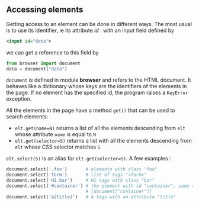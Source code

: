 Accessing elements
------------------

Getting access to an element can be done in different ways. The most usual is
to use its identifier, ie its attribute _id_ : with an input field defined by

```xml
<input id="data">
```

we can get a reference to this field by

```python
from browser import document
data = document["data"]
```

`document` is defined in module **browser** and refers to the HTML document.
It behaves like a dictionary whose keys are the identifiers of the elements in
the page. If no element has the specified id, the program raises a `KeyError`
exception.

All the elements in the page have a method `get()` that can be used to search
elements:

- `elt.get(name=N)` returns a list of all the elements descending from `elt`
  whose attribute `name` is equal to `N`
- `elt.get(selector=S)` returns a list with all the elements descending from
  `elt` whose CSS selector matches `S`

`elt.select(S)` is an alias for `elt.get(selector=S)`. A few examples :

```python
document.select('.foo')       # elements with class "foo"
document.select('form')       # list of tags "<form>"
document.select('H1.bar')     # H1 tags with class "bar"
document.select('#container') # the element with id "container", same as
                              # [document["container"]]
document.select('a[title]')   # A tags with an attribute "title"
```